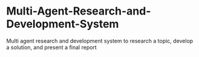 # Multi-Agent-Research-and-Development-System
Multi agent research and development system to research a topic, develop a solution, and present a final report

